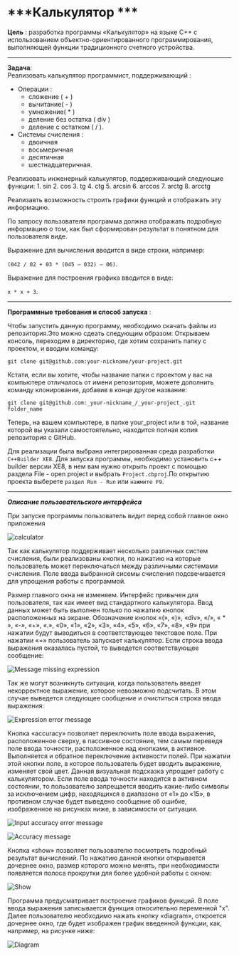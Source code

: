 ﻿***Калькулятор ***
====================================
**Цель** : разработка программы «Калькулятор» на языке С++ с использованием объектно-ориентированного программирования, выполняющей функции традиционного счетного устройства.

-----------
**Задача**:  
 Pеализовать калькулятор программист, поддерживающий :
 - Операции : 
	* сложение ( + )
	* вычитание( - )
	* умножение( * )
	* деление без остатка ( div )
	* деление с остатком ( / ).
 - Системы счисления :
	* двоичная
	* восьмеричная
	* десятичная
	* шестнадцатеричная. 

 Реализовать инженерный калькулятор, поддерживающий следующие функции:
	1.  sin
	2.  cos
	3.  tg
	4.  ctg
	5.  arcsin
	6.  arccos
	7.  arctg
	8.  arcctg

 Реализавть возможность строить графики функций и отображать эту информацию.

 По запросу пользователя программа должна отображать подробную информацию о том, как был сформирован результат в понятном для пользователя виде.
 
 Выражение для вычисления вводится в виде строки, например:
 
 `(042 / 02 + 03 * (045 – 032) – 06)`.

 Выражение для построения графика вводится в виде:
 
 `x * x + 3`. 

-------------
 **Программные требования и способ запуска** :
  
  Чтобы запустить данную программу, необходимо скачать файлы из репозитория.Это можно сдеать следующим образом:
  Открываем консоль, переходим в директорию, где хотим сохранить папку с проектом, и вводим команду:

  `git clone git@github.com:your-nickname/your-project.git` 

  Кстати, если вы хотите, чтобы название папки с проектом у вас на компьютере отличалось от имени репозитория, можете дополнить команду клонирования, добавив в конце другое название:

  `git clone git@github.com:_your-nickname_/_your-project_.git folder_name`

  Теперь, на вашем компьютере, в папке your_project или в той, название которой вы указали самостоятельно, находится полная копия репозитория c GitHub.	
 
  Для реализации была  выбрана интегрированная среда разработки  `С++Builder XE8`. 
  Для запуска программы, необходимо установить c++ builder версии XE8, в нем вам нужно открыть проект с помощью раздела File - open project и выбрать `Project.cbproj`.По открытию проекта выберете `раздел Run - Run` или `нажмите F9`.

 -----------------
 ***Описание пользовательского интерфейса***

  При запуске программы пользователь видит перед собой главное окно приложения

 ![calculator](https://github.com/Nadezhda24/coursework/raw/master/Calculator.jpg)
  
  Так как калькулятор поддерживает несколько различных систем счисления, были реализованы кнопки, по нажатию на которые пользователь может переключаться между различными системами счисления. Поле ввода выбранной сисемы счисления подсвечивается для упрощения работы с программой. 

  Размер главного окна не изменяем. Интерфейс привычен для пользователя, так как имеет вид стандартного калькулятора.
  Ввод данных может быть выполнен только по нажатию кнопок расположенных на экране. Обозначение кнопок «(»,  «)», «div», «/», « * », «-», «+»,  «.», «0», «1», «2», «3», «4», «5», «6», «7», «8», «9» при нажатии будут выводиться в соответствующее текстовое поле.
  При нажатии «=» пользователь запускает калькулятор. Если строка ввода выражения оказалась пустой, то выведется соответствующее сообщение:

 ![Message missing expression](https://github.com/Nadezhda24/coursework/raw/master/Message_missing_expression.jpg)

  Так же могут возникнуть ситуации, когда пользователь введет некорректное выражение, которое невозможно подсчитать. В этом случае выведется следующее сообщение и очиститься строка ввода выражения:

  ![Expression error message](https://github.com/Nadezhda24/coursework/raw/master/Expression_error_message.jpg)

  Кнопка «accuracy» позволяет переключить поле ввода выражения, расположенное сверху, в пассивное состояние, тем самым переведя поле ввода точности, расположенное над кнопками, в активное. Выполняется и обратное переключение активности полей. При нажатии этой кнопки поле, в которое пользователь будет вводить выражение, изменяет свой цвет. Данная визуальная подсказка упрощает работу с калькулятором. Если поле ввода точности находится в активном состоянии, то пользователю запрещается вводить какие-либо символы за исключением цифр, находящихся в диапазоне от «1» до «15», в противном случае будет выведено сообщение об ошибке, изображенное на рисунках ниже, в зависимости от ситуации.

  ![Input accuracy error message](https://github.com/Nadezhda24/coursework/raw/master/Input_accuracy_error_message.jpg)

  ![Accuracy message](https://github.com/Nadezhda24/coursework/raw/master/Accuracy_message.jpg)

  Кнопка «show» позволяет пользователю посмотреть подробный результат вычислений. По нажатию данной кнопки открывается дочернее окно, размер которого можно менять, при необходимости появляется полоса прокрутки для более удобной работы с окном:

  ![Show](https://github.com/Nadezhda24/coursework/raw/master/Show.jpg)
 
  Программа предусматривает построение графиков функций. В поле ввода выражения записывается функция относительно переменной "x". Далее пользователю необходимо нажать кнопку «diagram», откроется дочернее окно, где будет изображен график введенной функции, как, например, на рисунке ниже:
 
  ![Diagram](https://github.com/Nadezhda24/coursework/raw/master/Diagram.jpg)

